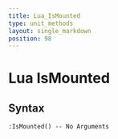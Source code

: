 ```yaml
---
title: Lua_IsMounted
type: unit_methods
layout: single_markdown
position: 98
---
```


# Lua IsMounted

## Syntax

```
:IsMounted() -- No Arguments
```
